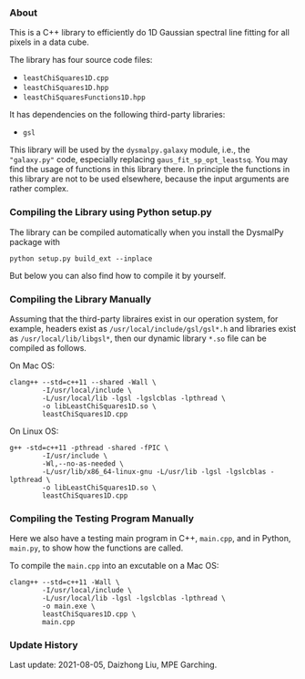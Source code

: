 ### About

This is a C++ library to efficiently do 1D Gaussian spectral line fitting for all pixels in a data cube.

The library has four source code files:

- `leastChiSquares1D.cpp`
- `leastChiSquares1D.hpp`
- `leastChiSquaresFunctions1D.hpp`

It has dependencies on the following third-party libraries:

- `gsl`

This library will be used by the `dysmalpy.galaxy` module, i.e., the `"galaxy.py"` code, especially replacing `gaus_fit_sp_opt_leastsq`. You may find the usage of functions in this library there. In principle the functions in this library are not to be used elsewhere, because the input arguments are rather complex.


### Compiling the Library using Python setup.py

The library can be compiled automatically when you install the DysmalPy package with

```
python setup.py build_ext --inplace
```

But below you can also find how to compile it by yourself.


### Compiling the Library Manually

Assuming that the third-party libraires exist in our operation system, for example, headers exist as `/usr/local/include/gsl/gsl*.h` and libraries exist as `/usr/local/lib/libgsl*`, then our dynamic library `*.so` file can be compiled as follows.

On Mac OS:

```
clang++ --std=c++11 --shared -Wall \
        -I/usr/local/include \
        -L/usr/local/lib -lgsl -lgslcblas -lpthread \
        -o libLeastChiSquares1D.so \
        leastChiSquares1D.cpp
```


On Linux OS:

```
g++ -std=c++11 -pthread -shared -fPIC \
        -I/usr/include \
        -Wl,--no-as-needed \
        -L/usr/lib/x86_64-linux-gnu -L/usr/lib -lgsl -lgslcblas -lpthread \
        -o libLeastChiSquares1D.so \
        leastChiSquares1D.cpp
```


### Compiling the Testing Program Manually

Here we also have a testing main program in C++, `main.cpp`, and in Python, `main.py`, to show how the functions are called.

To compile the `main.cpp` into an excutable on a Mac OS:

```
clang++ --std=c++11 -Wall \
        -I/usr/local/include \
        -L/usr/local/lib -lgsl -lgslcblas -lpthread \
        -o main.exe \
        leastChiSquares1D.cpp \
        main.cpp
```


### Update History

Last update: 2021-08-05, Daizhong Liu, MPE Garching.
